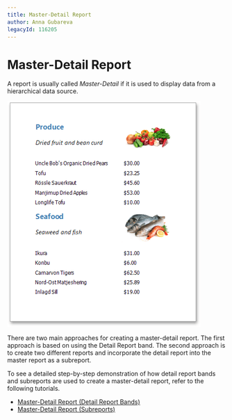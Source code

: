 ```yaml
---
title: Master-Detail Report
author: Anna Gubareva
legacyId: 116205
---
```

# Master-Detail Report
A report is usually called _Master-Detail_ if it is used to display data from a hierarchical data source.

![eud-subreports-10](../../../../images/img120292.png)

There are two main approaches for creating a master-detail report. The first approach is based on using the Detail Report band. The second approach is to create two different reports and incorporate the detail report into the master report as a subreport.

To see a detailed step-by-step demonstration of how detail report bands and subreports are used to create a master-detail report, refer to the following tutorials.
* [Master-Detail Report (Detail Report Bands)](master-detail-report-(detail-report-bands).md)
* [Master-Detail Report (Subreports)](master-detail-report-(subreports).md)
